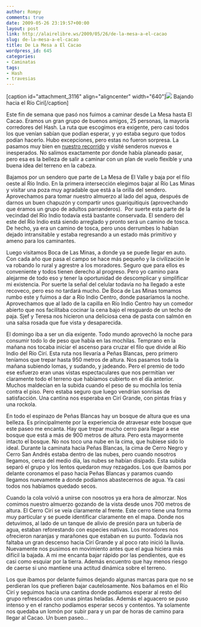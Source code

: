 ```yaml
---
author: Rompy
comments: true
date: 2009-05-26 23:19:57+00:00
layout: post
link: http://alairelibre.ws/2009/05/26/de-la-mesa-a-el-cacao
slug: de-la-mesa-a-el-cacao
title: De La Mesa a El Cacao
wordpress_id: 645
categories:
- Caminatas
tags:
- Hash
- travesias
---
```


[caption id="attachment_3116" align="aligncenter" width="640"][![](http://alairelibre.ws/wp-content/uploads/2009/05/P5242264-640x480.jpg)](http://alairelibre.ws/wp-content/uploads/2009/05/P5242264.jpg) Bajando hacia el Río Cirí[/caption]

Este fin de semana que pasó nos fuimos a caminar desde La Mesa hasta El Cacao. Eramos un gran grupo de buenos amigos, 25 personas, la mayoría corredores del Hash. La ruta que escogimos era exigente, pero casi todos los que venían sabían que podían esperar, y yo estaba seguro que todos podían hacerlo. Hubo excepciones, pero estas no fueron sorpresa. La pasamos muy bien en [nuestro recorrido](http://maps.google.com/maps?f=q&source=s_q&hl=en&geocode=&q=http:%2F%2Falairelibre.ws%2Fwp-content%2Fuploads%2FLaMesa-ElCacao.kmz&ie=UTF8&t=h&z=12) y visité senderos nuevos e inesperados. No salimos exactamente por donde había planeado pasar, pero esa es la belleza de salir a caminar con un plan de vuelo flexible y una buena idea del terreno en la cabeza.

Bajamos por un sendero que parte de La Mesa de El Valle y baja por el filo oeste al Río Indio. En la primera intersección elegimos bajar al Río Las Minas y visitar una poza muy agradable que está a la orilla del sendero. Aprovechamos para tomar nuestro almuerzo al lado del agua, después de darnos un buen chapuzón y compartir unos guariquitiquis (aprovechando que éramos un grupo de adultos parranderos).  Por suerte esta parte de la vecindad del Río Indio todavía está bastante conservada. El sendero del este del Río Indio está siendo arreglado y pronto será un camino de tosca. De hecho, ya era un camino de tosca, pero unos derrumbes lo habían dejado intransitable y estaba regresando a un estado más primitivo y ameno para los caminantes.

Luego visitamos Boca de Las Minas, a donde ya se puede llegar en auto. Con cada año que pasa el campo se hace más pequeño y la civilización le va robando lo rural y agrestre a los moradores. Seguro que para ellos es conveniente y todos tienen derecho al progreso. Pero yo camino para alejarme de todo eso y tener la oportunidad de descomplicar y simplificar mi existencia. Por suerte la señal del celular todavía no ha llegado a este recoveco, pero eso no tardará mucho. De Boca de Las Minas tomamos rumbo este y fuimos a dar a Río Indio Centro, donde pasaríamos la noche. Aprovechamos que al lado de la capilla en Río Indio Centro hay un comedor abierto que nos facilitaba cocinar la cena bajo el resguardo de un techo de paja. Sjef y Teresa nos hicieron una deliciosa cena de pasta con salmón en una salsa rosada que fue vista y desaparecida.

El domingo iba a ser un día exigente. Todo mundo aprovechó la noche para consumir todo lo de peso que había en las mochilas. Temprano en la mañana nos tocaba iniciar el ascenso para cruzar el filo que divide al Río Indio del Río Cirí. Esta ruta nos llevaría a Peñas Blancas, pero primero teníamos que trepar hasta 950 metros de altura. Nos pasamos toda la mañana subiendo lomas, y sudando, y jadeando. Pero el premio de todo ese esfuerzo eran unas vistas espectaculares que nos permitían ver claramente todo el terreno que habíamos cubierto en el día anterior. Muchos maldecían en la subida cuando el peso de su mochila los tenía contra el piso. Pero estaba seguro que luego vendrían sonrisas de satisfacción. Una cantina nos esperaba en Cirí Grande, con pintas frías y una rockola.

En todo el espinazo de Peñas Blancas hay un bosque de altura que es una belleza. Es principalmente por la experiencia de atravesar este bosque que este paseo me encanta. Hay que trepar mucho cerro para llegar a ese bosque que está a más de 900 metros de altura. Pero esta mayormente intacto el bosque. No nos toco una nube en la cima, que hubiese sido lo ideal. Durante la caminata hacia Peñas Blancas, la cima de Cerro Negro y Cerro San Andrés estaba dentro de las nubes, pero cuando nosotros llegamos, cerca del medio día, las nubes se habían disipado. Esta subida separó el grupo y los lentos quedaron muy rezagados. Los que íbamos por delante coronamos el paso hacia Peñas Blancas y paramos cuando llegamos nuevamente a donde podíamos abastecernos de agua. Ya casi todos nos habíamos quedado secos.

Cuando la cola volvió a unirse con nosotros ya era hora de almorzar. Nos comimos nuestro almuerzo gozando de la vista desde unos 700 metros de altura. El Cerro Cirí se veía claramente al frente. Este cerro tiene una forma muy particular y se puede identificar claramente en el mapa. Donde nos detuvimos, al lado de un tanque de alivio de presión para un tubería de agua, estaban reforestando con especies nativas. Los moradores nos ofrecieron naranjas y marañones que estaban en su punto. Todavía nos faltaba un gran descenso hacia Cirí Grande y al poco rato inició la lluvia. Nuevamente nos pusimos en movimiento antes que el agua hiciera más difícil la bajada. A mi me encanta bajar rápido por las pendientes, que es casi como esquiar por la tierra. Además encuentro que hay menos riesgo de caerse si uno mantiene una actitud dinámica sobre el terreno.

Los que íbamos por delante fuimos dejando algunas marcas para que no se perdieran los que prefieren bajar cautelosamente. Nos bañamos en el Río Cirí y seguimos hacia una cantina donde podíamos esperar al resto del grupo refrescados con unas pintas heladas. Además el aguacero se puso intenso y en el rancho podíamos esperar secos y contentos. Ya solamente nos quedaba un lomón por subir para y un par de horas de camino para llegar al Cacao. Un buen paseo...
